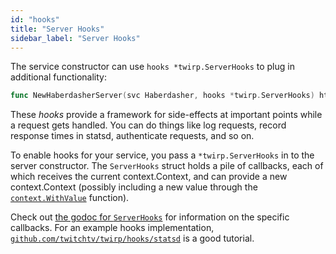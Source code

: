 ```yaml
---
id: "hooks"
title: "Server Hooks"
sidebar_label: "Server Hooks"
---
```


The service constructor can use `hooks *twirp.ServerHooks` to plug in additional
functionality:

```go
func NewHaberdasherServer(svc Haberdasher, hooks *twirp.ServerHooks) http.Handler
```

These _hooks_ provide a framework for side-effects at important points while a
request gets handled. You can do things like log requests, record response times
in statsd, authenticate requests, and so on.

To enable hooks for your service, you pass a `*twirp.ServerHooks` in to the
server constructor. The `ServerHooks` struct holds a pile of callbacks, each of
which receives the current context.Context, and can provide a new
context.Context (possibly including a new value through the
[`context.WithValue`](https://godoc.org/golang.org/x/net/context#WithValue)
function).

Check out
[the godoc for `ServerHooks`](http://godoc.org/github.com/twitchtv/twirp#ServerHooks)
for information on the specific callbacks. For an example hooks implementation,
[`github.com/twitchtv/twirp/hooks/statsd`](https://github.com/twitchtv/twirp/blob/master/hooks/statsd/)
is a good tutorial.
